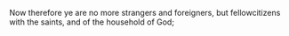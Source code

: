 Now therefore ye are no more strangers and foreigners, but fellowcitizens with the saints, and of the household of God;
